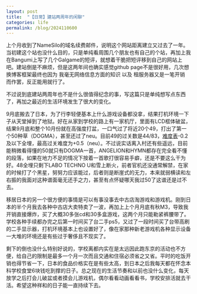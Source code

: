 ```yaml
---
layout: post
title:  "【日常】建站两周年的闲聊"
categories: life
permalink: /blog/2024110600
---
```


上个月收到了NameSilo的域名续费邮件，说明这个网站距离建立又过去了一年。当初建这个站也没什么目的，只是单纯看周围几个朋友也有自己的个站，再加上我在Bangumi上写了几个Galgame的短评，就想着干脆把短评移到自己的网站上吧。建站倒是不麻烦，但是这两年间也确实感觉github page不是很好用，几次想换博客框架最终也因为 我毫无网络信息方面的知识 以及 租服务器又是一笔开销 而作罢，反正能用就行了。

不过说到底建站两周年也不是什么很值得纪念的事，写这篇只是单纯想写点东西了，再加之最近的生活环境发生了很大的变化。

9月底搬去了日本，为了行李轻便基本上什么游戏设备都没拿，结果打机环境一下子从天堂掉到了地狱。好在从家到学校的路上有一家机厅，里面有LCD框体破盆，结果9月底和整个10月份就在高强度打盆，一口气过了将近20个49，打出了第一个50种草（DOGMA），甚至还过了neu。目前49的过关数是44/83，[难度表](https://popn.wiki/%E9%9B%A3%E6%98%93%E5%BA%A6%E8%A1%A8/lv49)-0.2及以下全埋，最高过关难度为+0.5（neu）。不过说实话离入村还有些遥远，目前能稍微看得懂的50就只有DOGMA一首，ANGELION和HYMN都存在完全看不懂的段落，如果在地力不足的情况下按着一首歌打很容易手癖，还是不要这么干为好。48全埋只剩下LABO TECHNO U和雪上断火，前者官机还没通常解禁，在家的时候打了个黑星，努努力应该能过，后者则是断崖式的无力，本来就弱横读和左右振的我面对这种谱面毫无还手之力，甚至有点怀疑哪天我过50了这谱还是过不去。

移居日本的另一个很方便的事情是可以有事没事去中古店淘游戏和游戏机。刚到日本的半个月我去各种中古店大卖特卖了一波，再加上上个月月底有秋M3，导致我开销直接爆炸，买了大概30多张cd和30多盒游戏，这两个月只能勒紧裤腰带了。学校各种手续都办完之后第一时间买了台二手ps5，又过了一段时间买了台带高刷的二手显示器，打机环境基本上也设置好了，像在家那种新老游戏机各种显示设备一大堆的环境还是有些过于奢侈且不现实了。

剩下的倒也没什么特别好说的，学校离都内实在是太远因此跑东京的活动也不方便，给自己的限制是最多一个月一次而且交通和住宿必须省之又省。平时的吃饭开销也得节省一下，日本的食品价格实在是有些太高，到日本之后我每天都在怀念本科学校食堂6块钱吃到撑的日子。总之现在的生活节奏和以前也没什么变化，每天放学之后打会儿破盆或者摸会儿游戏机，偶尔看看动画看看书，学校安排活就去干活。希望这种祥和的日子能一直持续下去。
